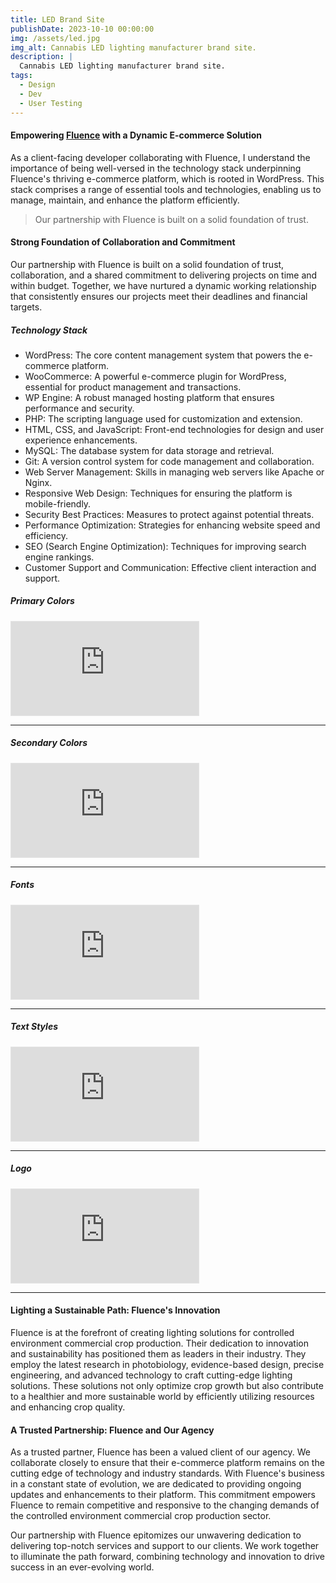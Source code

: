 ```yaml
---
title: LED Brand Site
publishDate: 2023-10-10 00:00:00
img: /assets/led.jpg
img_alt: Cannabis LED lighting manufacturer brand site.
description: |
  Cannabis LED lighting manufacturer brand site.
tags:
  - Design
  - Dev
  - User Testing
---
```


#### Empowering <a href="https://fluence-led.com">Fluence</a> with a Dynamic E-commerce Solution

As a client-facing developer collaborating with Fluence, I understand the importance of being well-versed in the technology stack underpinning Fluence's thriving e-commerce platform, which is rooted in WordPress. This stack comprises a range of essential tools and technologies, enabling us to manage, maintain, and enhance the platform efficiently.

> Our partnership with Fluence is built on a solid foundation of trust.

#### Strong Foundation of Collaboration and Commitment

Our partnership with Fluence is built on a solid foundation of trust, collaboration, and a shared commitment to delivering projects on time and within budget. Together, we have nurtured a dynamic working relationship that consistently ensures our projects meet their deadlines and financial targets.

##### Technology Stack

- WordPress: The core content management system that powers the e-commerce platform.
- WooCommerce: A powerful e-commerce plugin for WordPress, essential for product management and transactions.
- WP Engine: A robust managed hosting platform that ensures performance and security.
- PHP: The scripting language used for customization and extension.
- HTML, CSS, and JavaScript: Front-end technologies for design and user experience enhancements.
- MySQL: The database system for data storage and retrieval.
- Git: A version control system for code management and collaboration.
- Web Server Management: Skills in managing web servers like Apache or Nginx.
- Responsive Web Design: Techniques for ensuring the platform is mobile-friendly.
- Security Best Practices: Measures to protect against potential threats.
- Performance Optimization: Strategies for enhancing website speed and efficiency.
- SEO (Search Engine Optimization): Techniques for improving search engine rankings.
- Customer Support and Communication: Effective client interaction and support.

##### **Primary Colors**

<div class="style-guide-figma">
<iframe style="border: 1px solid rgba(0, 0, 0, 0.1);"  src="https://www.figma.com/embed?embed_host=share&url=https%3A%2F%2Fwww.figma.com%2Ffile%2FLZ0rKaRmhjTYYYaae0NIqE%2FFluence-Style-Guide%3Ftype%3Ddesign%26node-id%3D3%253A708%26mode%3Ddesign%26t%3DDb4KsUNPINGi2bJH-1" allowfullscreen></iframe>

---

##### **Secondary Colors**

<iframe style="border: 1px solid rgba(0, 0, 0, 0.1);"  src="https://www.figma.com/embed?embed_host=share&url=https%3A%2F%2Fwww.figma.com%2Ffile%2FLZ0rKaRmhjTYYYaae0NIqE%2FFluence-Style-Guide%3Ftype%3Ddesign%26node-id%3D8%253A257%26mode%3Ddesign%26t%3DDb4KsUNPINGi2bJH-1" allowfullscreen></iframe>

---

##### **Fonts**

<iframe style="border: 1px solid rgba(0, 0, 0, 0.1);"  src="https://www.figma.com/embed?embed_host=share&url=https%3A%2F%2Fwww.figma.com%2Ffile%2FLZ0rKaRmhjTYYYaae0NIqE%2FFluence-Style-Guide%3Ftype%3Ddesign%26node-id%3D11%253A344%26mode%3Ddesign%26t%3DDb4KsUNPINGi2bJH-1" allowfullscreen></iframe>

---

##### **Text Styles**

<iframe style="border: 1px solid rgba(0, 0, 0, 0.1);"  src="https://www.figma.com/embed?embed_host=share&url=https%3A%2F%2Fwww.figma.com%2Ffile%2FLZ0rKaRmhjTYYYaae0NIqE%2FFluence-Style-Guide%3Ftype%3Ddesign%26node-id%3D12%253A528%26mode%3Ddesign%26t%3DDb4KsUNPINGi2bJH-1" allowfullscreen></iframe>

---

##### **Logo**

<iframe style="border: 1px solid rgba(0, 0, 0, 0.1);"  src="https://www.figma.com/embed?embed_host=share&url=https%3A%2F%2Fwww.figma.com%2Ffile%2FLZ0rKaRmhjTYYYaae0NIqE%2FFluence-Style-Guide%3Ftype%3Ddesign%26node-id%3D12%253A552%26mode%3Ddesign%26t%3DDb4KsUNPINGi2bJH-1" allowfullscreen></iframe>

---

</div>
<style>

iframe {
min-height: 600px;
width: 100%;
}

.style-guide-figma {
display: inline-block;
}

@media (min-width: 50em) {
.style-guide-figma {
display: none;
}
}
</style>

#### Lighting a Sustainable Path: Fluence's Innovation

Fluence is at the forefront of creating lighting solutions for controlled environment commercial crop production. Their dedication to innovation and sustainability has positioned them as leaders in their industry. They employ the latest research in photobiology, evidence-based design, precise engineering, and advanced technology to craft cutting-edge lighting solutions. These solutions not only optimize crop growth but also contribute to a healthier and more sustainable world by efficiently utilizing resources and enhancing crop quality.

#### A Trusted Partnership: Fluence and Our Agency

As a trusted partner, Fluence has been a valued client of our agency. We collaborate closely to ensure that their e-commerce platform remains on the cutting edge of technology and industry standards. With Fluence's business in a constant state of evolution, we are dedicated to providing ongoing updates and enhancements to their platform. This commitment empowers Fluence to remain competitive and responsive to the changing demands of the controlled environment commercial crop production sector.

Our partnership with Fluence epitomizes our unwavering dedication to delivering top-notch services and support to our clients. We work together to illuminate the path forward, combining technology and innovation to drive success in an ever-evolving world.
